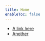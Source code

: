 ```yaml
---
title: Home
enableToc: false
---
```


- [A link here](notes/polycarp.md)
- [Another](notes/ignatius.md)

